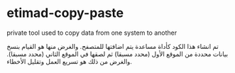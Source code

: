 # etimad-copy-paste
private tool used to copy data from one system to another

تم انشاء هذا الكود كأداة مساعدة يتم اضافتها للمتصفح. والغرض منها هو القيام بنسخ بيانات محددة من الموقع الأول (محدد مسبقا) ثم لصقها في الموقع الثاني (محدد مسبقا). والغرض من ذلك هو تسريع العمل وتقليل الأخطاء.